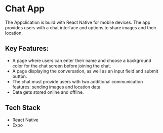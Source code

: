# Chat App
The Appclication is build with React Native for mobile devices. The app provides users with a chat interface and options to share images and their location.

## Key Features:
- A page where users can enter their name and choose a background color for the chat screen before joining the chat.
- A page displaying the conversation, as well as an input field and submit button.
- The chat must provide users with two additional communication features: sending images and location data.
- Data gets stored online and offline.

## Tech Stack
- React Native
- Expo